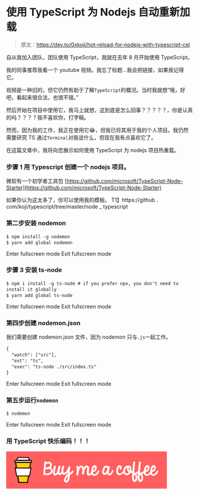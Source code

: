 # 使用 TypeScript 为 Nodejs 自动重新加载

> 原文：<https://dev.to/0xkoji/hot-reload-for-nodejs-with-typescript-cel>

自从我加入团队，团队使用 TypeScript，我就在去年 8 月开始使用 TypeScript。

我的同事推荐我看一个 youtube 视频。我忘了标题...我会把链接，如果我记得它。

视频是一种旧的，但它仍然有助于了解`TypeScript`的概况。当时我就想“哦，好吧，看起来很合法，也很不错。”

然后开始在项目中使用它，我马上就想，这到底是怎么回事？？？？？，你是认真的吗？？？？我不喜欢你，打字稿。

然而，因为我的工作，我正在使用它😂，但我已将其用于我的个人项目。我仍然需要研究 TS 通过`Terminal`对我说什么，但现在我有点喜欢它了。

在这篇文章中，我将向您展示如何使用 TypeScript 为 nodejs 项目热重载。

### 步骤 1 用 Typescript 创建一个 nodejs 项目。

微软有一个初学者工具包
[https://github.com/microsoft/TypeScript-Node-Starter](https://github.com/microsoft/TypeScript-Node-Starter)

如果你认为这太多了，你可以使用我的模板。
T1】https://github . com/koji/typescript/tree/master/node _ typescript

### 第二步安装 nodemon

```
$ npm install -g nodemon
$ yarn add global nodemon 
```

Enter fullscreen mode Exit fullscreen mode

### 步骤 3 安装 ts-node

```
$ npm i install -g ts-node # if you prefer npx, you don't need to install it globally
$ yarn add global ts-node 
```

Enter fullscreen mode Exit fullscreen mode

### 第四步创建 nodemon.json

我们需要创建 nodemon.json 文件，因为 nodemon 只与`.js`一起工作。

```
{
  "watch": ["src"],
  "ext": "ts",
  "exec": "ts-node ./src/index.ts"
} 
```

Enter fullscreen mode Exit fullscreen mode

### 第五步运行`nodemon`

```
$ nodemon 
```

Enter fullscreen mode Exit fullscreen mode

### 用 TypeScript 快乐编码！！！

[![Buy Me A Coffee](img/9f22f6ad2e501da6d0f1a821a8763aa5.png)](https://www.buymeacoffee.com/koji)